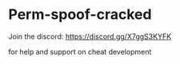 # Perm-spoof-cracked


Join the discord: https://discord.gg/X7ggS3KYFK 

for help and support on cheat development
